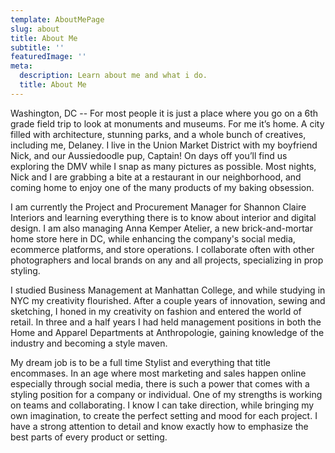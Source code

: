```yaml
---
template: AboutMePage
slug: about
title: About Me
subtitle: ''
featuredImage: ''
meta:
  description: Learn about me and what i do.
  title: About Me
---
```


Washington, DC -- For most people it is just a place where you go on a 6th grade field trip to look at monuments and museums. For me it’s home. A city filled with architecture, stunning parks, and a whole bunch of creatives, including me, Delaney. I live in the Union Market District with my boyfriend Nick, and our Aussiedoodle pup, Captain! On days off you’ll find us exploring the DMV while I snap as many pictures as possible. Most nights, Nick and I are grabbing a bite at a restaurant in our neighborhood, and coming home to enjoy one of the many products of my baking obsession.

I am currently the Project and Procurement Manager for Shannon Claire Interiors and learning everything there is to know about interior and digital design. I am also managing Anna Kemper Atelier, a new brick-and-mortar home store here in DC, while enhancing the company's social media, ecommerce platforms, and store operations. I collaborate often with other photographers and local brands on any and all projects, specializing in prop styling.

I studied Business Management at Manhattan College, and while studying in NYC my creativity flourished. After a couple years of innovation, sewing and sketching, I honed in my creativity on fashion and entered the world of retail. In three and a half years I had held management positions in both the Home and Apparel Departments at Anthropologie, gaining knowledge of the industry and becoming a style maven.

My dream job is to be a full time Stylist and everything that title encommases. In an age where most marketing and sales happen online especially through social media, there is such a power that comes with a styling position for a company or individual. One of my strengths is working on teams and collaborating. I know I can take direction, while bringing my own imagination, to create the perfect setting and mood for each project. I have a strong attention to detail and know exactly how to emphasize the best parts of every product or setting.
